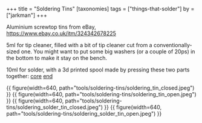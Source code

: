 +++
title = "Soldering Tins"
[taxonomies]
tags = ["things-that-solder"]
by = ["jarkman"]
+++

Aluminium screwtop tins from eBay, https://www.ebay.co.uk/itm/324342678225

5ml for tip cleaner, filled with a bit of tip cleaner cut from a conventionally-sized one. You might want to put some big washers (or a couple of 20ps) in the bottom to make it stay on the bench.

10ml for solder, with a 3d printed spool made by pressing these two parts together:
[core](<./solder spool core.stl>)
[end](<./solder spool end.stl>)

{{ figure(width=640, path="tools/soldering-tins/soldering_tin_closed.jpeg") }}
{{ figure(width=640, path="tools/soldering-tins/soldering_tin_open.jpeg") }}
{{ figure(width=640, path="tools/soldering-tins/soldering_solder_tin_closed.jpeg") }}
{{ figure(width=640, path="tools/soldering-tins/soldering_solder_tin_open.jpeg") }}
